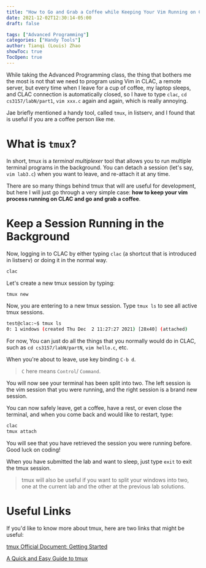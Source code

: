 ```yaml
---
title: "How to Go and Grab a Coffee while Keeping Your Vim Running on CLAC"
date: 2021-12-02T12:30:14-05:00
draft: false

tags: ["Advanced Programming"]
categories: ["Handy Tools"]
author: Tianqi (Louis) Zhao
showToc: true
TocOpen: true
---
```


While taking the Advanced Programming class, the thing that bothers me the most is not that we need to program using Vim in CLAC, a remote server, but every time when I leave for a cup of coffee, my laptop sleeps, and CLAC connection is automatically closed, so I have to type `clac`, `cd cs3157/labN/part1`, `vim xxx.c` again and again, which is really annoying.

Jae briefly mentioned a handy tool, called `tmux`, in listserv, and I found that is useful if you are a coffee person like me.

# What is `tmux`?

In short, tmux is a *terminal multiplexer* tool that allows you to run multiple terminal programs in the background. You can detach a session (let's say, `vim lab3.c`) when you want to leave, and re-attach it at any time. 

There are so many things behind tmux that will are useful for development, but here I will just go through a very simple case: **how to keep your vim process running on CLAC and go and grab a coffee**.

# Keep a Session Running in the Background

Now, logging in to CLAC by either typing `clac` (a shortcut that is introduced in listserv) or doing it in the normal way.

```bash
clac
```

Let's create a new tmux session by typing:

```bash
tmux new
```

Now, you are entering to a new tmux session. Type `tmux ls` to see all active tmux sessions.

```bash
test@clac:~$ tmux ls
0: 1 windows (created Thu Dec  2 11:27:27 2021) [28x40] (attached)
```

For now, You can just do all the things that you normally would do in CLAC, such as `cd cs3157/labN/partN`, `vim hello.c`, etc.

When you're about to leave, use key binding `C-b d`.

> `C` here means `Control`/ `Command`.

You will now see your terminal has been split into two. The left session is the vim session that you were running, and the right session is a brand new session.

You can now safely leave, get a coffee, have a rest, or even close the terminal, and when you come back and would like to restart, type:

```bash
clac
tmux attach
```

You will see that you have retrieved the session you were running before. Good luck on coding!

When you have submitted the lab and want to sleep, just type `exit` to exit the tmux session.

> tmux will also be useful if you want to split your windows into two, one at the current lab and the other at the previous lab solutions.

# Useful Links

If you'd like to know more about tmux, here are two links that might be useful:

[tmux Official Document: Getting Started](https://github.com/tmux/tmux/wiki/Getting-Started)

[A Quick and Easy Guide to tmux](https://www.hamvocke.com/blog/a-quick-and-easy-guide-to-tmux/)